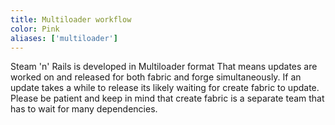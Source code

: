 ```yaml
---
title: Multiloader workflow
color: Pink
aliases: ['multiloader']
---
```


Steam 'n' Rails is developed in Multiloader format
That means updates are worked on and released for both fabric and forge simultaneously.
If an update takes a while to release its likely waiting for create fabric to update.
Please be patient and keep in mind that create fabric is a separate team that has to wait for many dependencies.

